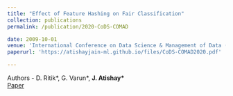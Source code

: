 ```yaml
---
title: "Effect of Feature Hashing on Fair Classification"
collection: publications
permalink: /publication/2020-CoDS-COMAD

date: 2009-10-01
venue: 'International Conference on Data Science & Management of Data (CODS-COMAD) <br/>Young Researcher’s Symposium, Hyderbad, January 2020'
paperurl: 'https://atishayjain-ml.github.io/files/CoDS-COMAD2020.pdf'

---
```

Authors - D. Ritik*, G. Varun*, <strong>J. Atishay*</strong><br/>
[Paper](https://academicpages.github.io/files/CoDS-COMAD2020.pdf)

